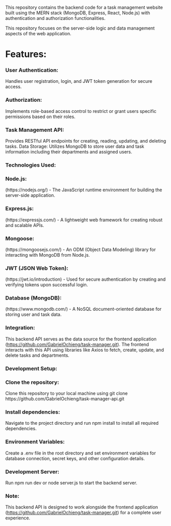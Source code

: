 This repository contains the backend code for a task management website built using the MERN stack (MongoDB, Express, React, Node.js) with authentication and authorization functionalities.

This repository focuses on the server-side logic and data management aspects of the web application.

<h1>Features:</h1>

<h3>User Authentication:</h3> Handles user registration, login, and JWT token generation for secure access.

<h3>Authorization:</h3> Implements role-based access control to restrict or grant users specific permissions based on their roles.

<h3>Task Management API:</h3> Provides RESTful API endpoints for creating, reading, updating, and deleting tasks.
Data Storage: Utilizes MongoDB to store user data and task information including their departments and assigned users.

<h3>Technologies Used: </h3>

<h3>Node.js:</h3> (https://nodejs.org/) - The JavaScript runtime environment for building the server-side application.
<h3>Express.js:</h3> (https://expressjs.com/) - A lightweight web framework for creating robust and scalable APIs.
<h3>Mongoose:</h3> (https://mongoosejs.com/) - An ODM (Object Data Modeling) library for interacting with MongoDB from Node.js.
<h3>JWT (JSON Web Token):</h3> (https://jwt.io/introduction) - Used for secure authentication by creating and verifying tokens upon successful login.
<h3>Database (MongoDB):</h3> (https://www.mongodb.com/) - A NoSQL document-oriented database for storing user and task data.

<h3></h3>

<h3>Integration:</h3>

This backend API serves as the data source for the frontend application (https://github.com/GabrielOchieng/task-manager.git). The frontend interacts with this API using libraries like Axios to fetch, create, update, and delete tasks and departments.

<h3>Development Setup:</h3>

<h3>Clone the repository:</h3> Clone this repository to your local machine using git clone https://github.com/GabrielOchieng/task-manager-api.git 
<h3>Install dependencies:</h3> Navigate to the project directory and run npm install to install all required dependencies.
<h3>Environment Variables:</h3> Create a .env file in the root directory and set environment variables for database connection, secret keys, and other configuration details.
<h3>Development Server:</h3> Run npm run dev or node server.js to start the backend server.

<h3>Note:</h3>

This backend API is designed to work alongside the frontend application (https://github.com/GabrielOchieng/task-manager.git) for a complete user experience.
